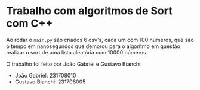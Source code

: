 # Trabalho com algoritmos de Sort com C++

Ao rodar o ``main.py`` são criados 6 csv's, cada um com 100 números, que são o tempo em nanosegundos que demorou para o algoritmo em questão realizar o sort de uma lista aleatória com 10000 números.

O trabalho foi feito por João Gabriel e Gustavo Bianchi:

- João Gabriel: 231708010
- Gustavo Bianchi: 231708005
